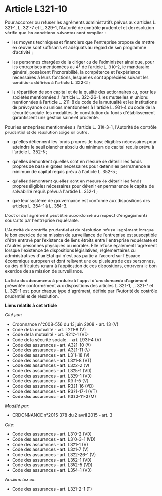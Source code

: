 # Article L321-10

Pour accorder ou refuser les agréments administratifs prévus aux articles L. 321-1, L. 321-7 et L. 329-1, l'Autorité de
contrôle prudentiel et de résolution vérifie que les conditions suivantes sont remplies :

- les moyens techniques et financiers que l'entreprise propose de mettre en œuvre sont suffisants et adéquats au regard de
son programme d'activité ;

- les personnes chargées de la diriger ou de l'administrer ainsi que, pour les entreprises mentionnées au 4° de l'article L.
310-2, le mandataire général, possèdent l'honorabilité, la compétence et l'expérience nécessaires à leurs fonctions,
lesquelles sont appréciées suivant les conditions définies à l'article L. 322-2 ;

- la répartition de son capital et de la qualité des actionnaires ou, pour les sociétés mentionnées à l'article L. 322-26-1,
les mutuelles et unions mentionnées à l'article L. 211-8 du code de la mutualité et les institutions de prévoyance ou unions
mentionnées à l'article L. 931-4 du code de la sécurité sociale, les modalités de constitution du fonds d'établissement
garantissent une gestion saine et prudente. 

Pour les entreprises mentionnées à l'article L. 310-3-1, l'Autorité de contrôle prudentiel et de résolution exige en outre :

- qu'elles détiennent les fonds propres de base éligibles nécessaires pour atteindre le seuil plancher absolu du minimum de
capital requis prévu à l'article L. 352-5 ;

- qu'elles démontrent qu'elles sont en mesure de détenir les fonds propres de base éligibles nécessaires pour détenir en
permanence le minimum de capital requis prévu à l'article L. 352-5 ;

- qu'elles démontrent qu'elles sont en mesure de détenir les fonds propres éligibles nécessaires pour détenir en permanence
le capital de solvabilité requis prévu à l'article L. 352-1 ;

- que leur système de gouvernance est conforme aux dispositions des articles L. 354-1 à L. 354-3. 

L'octroi de l'agrément peut être subordonné au respect d'engagements souscrits par l'entreprise requérante. 

L'Autorité de contrôle prudentiel et de résolution refuse l'agrément lorsque le bon exercice de sa mission de surveillance de
l'entreprise est susceptible d'être entravé par l'existence de liens étroits entre l'entreprise requérante et d'autres
personnes physiques ou morales. Elle refuse également l'agrément lorsque l'existence de dispositions législatives,
réglementaires ou administratives d'un Etat qui n'est pas partie à l'accord sur l'Espace économique européen et dont relèvent
une ou plusieurs de ces personnes, ou des difficultés tenant à l'application de ces dispositions, entravent le bon exercice
de sa mission de surveillance. 

La liste des documents à produire à l'appui d'une demande d'agrément présentée conformément aux dispositions des articles L.
321-1, L. 321-7 et L. 329-1 est, pour chaque type d'agrément, définie par l'Autorité de contrôle prudentiel et de résolution.

**Liens relatifs à cet article**

_Cité par_:

  - Ordonnance n°2008-556 du 13 juin 2008 - art. 13 (V)
  - Code de la mutualité - art. L211-8 (V)
  - Code de la mutualité - art. R212-1 (VD)
  - Code de la sécurité sociale. - art. L931-4 (V)
  - Code des assurances - art. A321-10 (V)
  - Code des assurances - art. A321-11 (V)
  - Code des assurances - art. L311-18 (V)
  - Code des assurances - art. L321-8 (VT)
  - Code des assurances - art. L322-2 (V)
  - Code des assurances - art. L325-1 (VD)
  - Code des assurances - art. L329-1 (VD)
  - Code des assurances - art. R311-6 (V)
  - Code des assurances - art. R321-16 (VD)
  - Code des assurances - art. R321-17-1 (VT)
  - Code des assurances - art. R322-11-2 (M)

_Modifié par_:

  - ORDONNANCE n°2015-378 du 2 avril 2015 - art. 3

_Cite_:

  - Code des assurances - art. L310-2 (VD)
  - Code des assurances - art. L310-3-1 (VD)
  - Code des assurances - art. L321-1 (V)
  - Code des assurances - art. L321-7 (V)
  - Code des assurances - art. L322-26-1 (V)
  - Code des assurances - art. L352-1 (VD)
  - Code des assurances - art. L352-5 (VD)
  - Code des assurances - art. L354-1 (VD)

_Anciens textes_:

  - Code des assurances - art. L321-2-1 (T)
